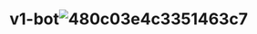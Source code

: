 # v1-bot![480c03e4c3351463c7](https://user-images.githubusercontent.com/106450011/171129658-7f31c1d7-ee5e-4391-b8d3-a4580193e9c2.png)
